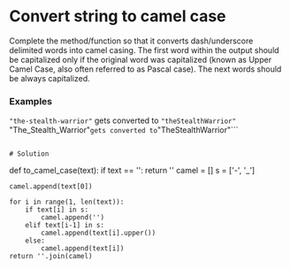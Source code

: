 # Convert string to camel case

Complete the method/function so that it converts dash/underscore delimited words into camel casing. The first word within the output should be capitalized only if the original word was capitalized (known as Upper Camel Case, also often referred to as Pascal case). The next words should be always capitalized.

### Examples

```"the-stealth-warrior"``` gets converted to ```"theStealthWarrior"```
"The_Stealth_Warrior"``` gets converted to ```"TheStealthWarrior"```
```

# Solution
```
def to_camel_case(text):
    if text == '':
        return '' 
    camel = []
    s = ['-', '_']
    
    camel.append(text[0])
        
    for i in range(1, len(text)):
        if text[i] in s:
            camel.append('')
        elif text[i-1] in s:
            camel.append(text[i].upper())
        else:
            camel.append(text[i])
    return ''.join(camel) 
```